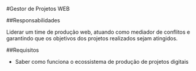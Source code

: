 #Gestor de Projetos WEB

##Responsabilidades

Liderar um time de produção web, atuando como mediador de conflitos e garantindo que os objetivos dos projetos realizados sejam atingidos.

##Requisitos

- Saber como funciona o ecossistema de produção de projetos digitais
